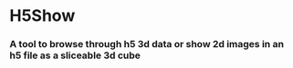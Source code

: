 # H5Show
### A tool to browse through h5 3d data or show 2d images in an h5 file as a sliceable 3d cube
